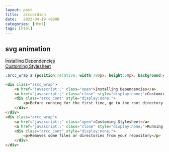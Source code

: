 ```yaml
---
layout: post
title:  arccordion
date:   2023-04-19 +0900
categories: [Html]
tags: [html]
---
```


## svg animation

<style>
    .arcc_wrap a {position:relative; width:780px; height:50px; background:#eee; border-top:2px solid #fff; border-bottom:1xp solid #000;}
</style>
<div class="arcc_wrap">
    <a href="javascript:;" class="open">Installing Dependencies</a>
    <a href="javascript:;" class="close" style="display:none;">Customing Static Assets</a>
    <div class="arcc_cont" style="display:none;">
        <p>Before running for the first time, go to the root directory of your site, and install dependencies as follows</p>
    </div>
</div>
<div class="arcc_wrap">
    <a href="javascript:;" class="open">Customing Stylesheet</a>
    <a href="javascript:;" class="close" style="display:none;">Running Local Server</a>
    <div class="arcc_cont" style="display:none;">
        <p>Removes some files or directories from your repository</p>
    </div>
</div>
<script>    
    $('.arcc_wrap').click(function(){
        $(this).toggleClass('on');
        if( $(this).hasClass('on') == true ){
            $(this).siblings('.arcc_wrap').removeClass('on');
            $(this).siblings('.arcc_wrap').children('.arcc_cont').slideUp(250);
            $(this).siblings('.arcc_wrap').children('.open').show();
            $(this).siblings('.arcc_wrap').children('.close').hide();	
            $(this).children('.arcc_cont').slideDown(250);
            $(this).children('.open').hide();
            $(this).children('.close').show();				
        }else{
            $(this).children('.arcc_cont').slideUp(250);
            $(this).children('.open').show();
            $(this).children('.close').hide();
        }
    });    
</script>

```css
.arcc_wrap a {position:relative; width:780px; height:50px; background:#eee; border-top:2px solid #fff; border-bottom:1xp solid #000;}
```

```html
<div class="arcc_wrap">
    <a href="javascript:;" class="open">Installing Dependencies</a>
    <a href="javascript:;" class="close" style="display:none;">Customing Static Assets</a>
    <div class="arcc_cont" style="display:none;">
        <p>Before running for the first time, go to the root directory of your site, and install dependencies as follows</p>
    </div>
</div>
<div class="arcc_wrap">
    <a href="javascript:;" class="open">Customing Stylesheet</a>
    <a href="javascript:;" class="close" style="display:none;">Running Local Server</a>
    <div class="arcc_cont" style="display:none;">
        <p>Removes some files or directories from your repository</p>
    </div>
</div>
```